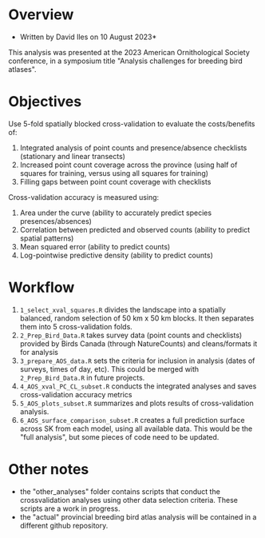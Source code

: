 # Overview
* Written by David Iles on 10 August 2023*

This analysis was presented at the 2023 American Ornithological Society conference, in a symposium title "Analysis challenges for breeding bird atlases".

# Objectives

Use 5-fold spatially blocked cross-validation to evaluate the costs/benefits of:

1) Integrated analysis of point counts and presence/absence checklists (stationary and linear transects)
2) Increased point count coverage across the province (using half of squares for training, versus using all squares for training)
3) Filling gaps between point count coverage with checklists

Cross-validation accuracy is measured using:

1) Area under the curve (ability to accurately predict species presences/absences)
2) Correlation between predicted and observed counts (ability to predict spatial patterns)
3) Mean squared error (ability to predict counts)
4) Log-pointwise predictive density (ability to predict counts)

# Workflow

1) `1_select_xval_squares.R` divides the landscape into a spatially balanced, random selection of 50 km x 50 km blocks.  It then separates them into 5 cross-validation folds.
2) `2_Prep_Bird_Data.R` takes survey data (point counts and checklists) provided by Birds Canada (through NatureCounts) and cleans/formats it for analysis
3) `3_prepare_AOS_data.R` sets the criteria for inclusion in analysis (dates of surveys, times of day, etc).  This could be merged with `2_Prep_Bird_Data.R` in future projects.
4) `4_AOS_xval_PC_CL_subset.R` conducts the integrated analyses and saves cross-validation accuracy metrics
5) `5_AOS_plots_subset.R` summarizes and plots results of cross-validation analysis.
6) `6_AOS_surface_comparison_subset.R` creates a full prediction surface across SK from each model, using all available data.  This would be the "full analysis", but some pieces of code need to be updated.

# Other notes

- the "other_analyses" folder contains scripts that conduct the crossvalidation analyses using other data selection criteria.  These scripts are a work in progress.
- the "actual" provincial breeding bird atlas analysis will be contained in a different github repository.




